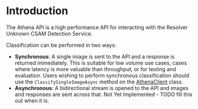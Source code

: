 # Introduction

The Athena API is a high performance API for interacting with the Resolver
Unknown CSAM Detection Service.

Classification can be performed in two ways:
- **Synchronous**: A single image is sent to the API and a response is returned
  immediately. This is suitable for low volume use cases, cases where latency is
  more valuable than throughput, or for testing and evaluation. Users wishing to
  perform synchronous classification should use the `ClassifySingleImageAsync` method
  on the [AthenaClient](xref:Resolver.Athena.AthenaClient) class.
- **Asynchronous**: A bidirectional stream is opened to the API and images and responses
  are sent across that. Not Yet Implemented - TODO fill this out when it is.
